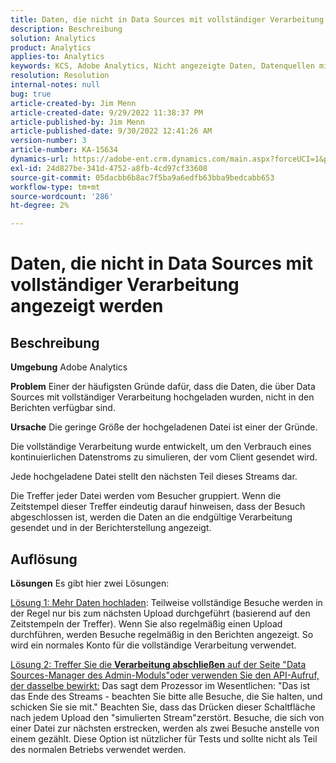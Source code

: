 ```yaml
---
title: Daten, die nicht in Data Sources mit vollständiger Verarbeitung angezeigt werden
description: Beschreibung
solution: Analytics
product: Analytics
applies-to: Analytics
keywords: KCS, Adobe Analytics, Nicht angezeigte Daten, Datenquellen mit vollständiger Verarbeitung, Best Practices
resolution: Resolution
internal-notes: null
bug: true
article-created-by: Jim Menn
article-created-date: 9/29/2022 11:38:37 PM
article-published-by: Jim Menn
article-published-date: 9/30/2022 12:41:26 AM
version-number: 3
article-number: KA-15634
dynamics-url: https://adobe-ent.crm.dynamics.com/main.aspx?forceUCI=1&pagetype=entityrecord&etn=knowledgearticle&id=16d995d4-4f40-ed11-9db1-0022480866ad
exl-id: 24d827be-341d-4752-a8fb-4cd97cf33608
source-git-commit: 05dacbb6b8ac7f5ba9a6edfb63bba9bedcabb653
workflow-type: tm+mt
source-wordcount: '286'
ht-degree: 2%

---
```


# Daten, die nicht in Data Sources mit vollständiger Verarbeitung angezeigt werden

## Beschreibung


<b>Umgebung</b>
Adobe Analytics

<b>Problem</b>
Einer der häufigsten Gründe dafür, dass die Daten, die über Data Sources mit vollständiger Verarbeitung hochgeladen wurden, nicht in den Berichten verfügbar sind.

<b>Ursache</b>
Die geringe Größe der hochgeladenen Datei ist einer der Gründe.

Die vollständige Verarbeitung wurde entwickelt, um den Verbrauch eines kontinuierlichen Datenstroms zu simulieren, der vom Client gesendet wird.

Jede hochgeladene Datei stellt den nächsten Teil dieses Streams dar.

Die Treffer jeder Datei werden vom Besucher gruppiert. Wenn die Zeitstempel dieser Treffer eindeutig darauf hinweisen, dass der Besuch abgeschlossen ist, werden die Daten an die endgültige Verarbeitung gesendet und in der Berichterstellung angezeigt.


## Auflösung


<b>Lösungen</b>
Es gibt hier zwei Lösungen:

<u>Lösung 1: Mehr Daten hochladen</u>: Teilweise vollständige Besuche werden in der Regel nur bis zum nächsten Upload durchgeführt (basierend auf den Zeitstempeln der Treffer). Wenn Sie also regelmäßig einen Upload durchführen, werden Besuche regelmäßig in den Berichten angezeigt.
So wird ein normales Konto für die vollständige Verarbeitung verwendet.

<u>Lösung 2: Treffer Sie die <b>Verarbeitung abschließen</b> auf der Seite &quot;Data Sources-Manager des Admin-Moduls&quot;oder verwenden Sie den API-Aufruf, der dasselbe bewirkt:</u>
Das sagt dem Prozessor im Wesentlichen: &quot;Das ist das Ende des Streams - beachten Sie bitte alle Besuche, die Sie halten, und schicken Sie sie mit.&quot;
Beachten Sie, dass das Drücken dieser Schaltfläche nach jedem Upload den &quot;simulierten Stream&quot;zerstört.
Besuche, die sich von einer Datei zur nächsten erstrecken, werden als zwei Besuche anstelle von einem gezählt.
Diese Option ist nützlicher für Tests und sollte nicht als Teil des normalen Betriebs verwendet werden.

